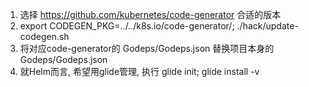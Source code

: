 1. 选择 https://github.com/kubernetes/code-generator 合适的版本
2. export CODEGEN_PKG=../../k8s.io/code-generator/; ./hack/update-codegen.sh
3. 将对应code-generator的 Godeps/Godeps.json 替换项目本身的 Godeps/Godeps.json
4. 就Helm而言, 希望用glide管理, 执行 glide init; glide install -v
